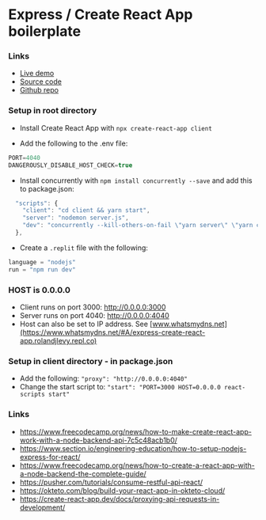 # Express / Create React App boilerplate

### Links
- [Live demo](https://express-create-react-app-boiler-plate.rolandjlevy.repl.co/)
- [Source code](https://replit.com/@RolandJLevy/express-create-react-app-boiler-plate)
- [Github repo](https://github.com/rolandjlevy/express-create-react-app-boiler-plate)

### Setup in root directory

+ Install Create React App with `npx create-react-app client`

+ Add the following to the .env file: 
```js
PORT=4040
DANGEROUSLY_DISABLE_HOST_CHECK=true
```

+ Install concurrently with `npm install concurrently --save` and add this to package.json:
```js
  "scripts": {
    "client": "cd client && yarn start",
    "server": "nodemon server.js",
    "dev": "concurrently --kill-others-on-fail \"yarn server\" \"yarn client\""
  },
```

+ Create a `.replit` file with the following:

```js
language = "nodejs"
run = "npm run dev"
```

### HOST is 0.0.0.0
+ Client runs on port 3000: http://0.0.0.0:3000
+ Server runs on port 4040: http://0.0.0.0:4040
+ Host can also be set to IP address. See [www.whatsmydns.net](https://www.whatsmydns.net/#A/express-create-react-app.rolandjlevy.repl.co)

### Setup in client directory - in package.json
+ Add the following:
`"proxy": "http://0.0.0.0:4040"`
+ Change the start script to:  `"start": "PORT=3000 HOST=0.0.0.0 react-scripts start"`

### Links

- https://www.freecodecamp.org/news/how-to-make-create-react-app-work-with-a-node-backend-api-7c5c48acb1b0/
- https://www.section.io/engineering-education/how-to-setup-nodejs-express-for-react/
- https://www.freecodecamp.org/news/how-to-create-a-react-app-with-a-node-backend-the-complete-guide/
- https://pusher.com/tutorials/consume-restful-api-react/
- https://okteto.com/blog/build-your-react-app-in-okteto-cloud/
- https://create-react-app.dev/docs/proxying-api-requests-in-development/